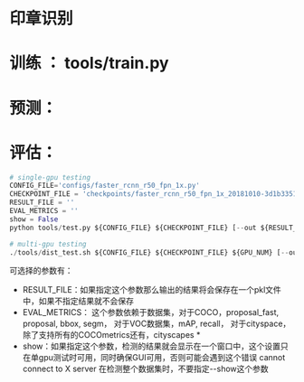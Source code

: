# 印章识别
# 训练 ： tools/train.py

# 预测：

# 评估： 

 ```python
# single-gpu testing
CONFIG_FILE='configs/faster_rcnn_r50_fpn_1x.py'
CHECKPOINT_FILE = 'checkpoints/faster_rcnn_r50_fpn_1x_20181010-3d1b3351.pth'
RESULT_FILE = ''
EVAL_METRICS = ''
show = False
python tools/test.py ${CONFIG_FILE} ${CHECKPOINT_FILE} [--out ${RESULT_FILE}] [--eval ${EVAL_METRICS}] [--show]

# multi-gpu testing
./tools/dist_test.sh ${CONFIG_FILE} ${CHECKPOINT_FILE} ${GPU_NUM} [--out ${RESULT_FILE}] [--eval ${EVAL_METRICS}]
```
可选择的参数有： 
- RESULT_FILE：如果指定这个参数那么输出的结果将会保存在一个pkl文件中，如果不指定结果就不会保存 
- EVAL_METRICS： 这个参数依赖于数据集，对于COCO，proposal_fast, proposal, bbox, segm，
对于VOC数据集，mAP, recall， 对于cityspace， 除了支持所有的COCOmetrics还有，cityscapes * 
- show：如果指定这个参数，检测的结果就会显示在一个窗口中，这个设置只在单gpu测试时可用，同时确保GUI可用，否则可能会遇到这个错误 cannot connect to X server
在检测整个数据集时，不要指定--show这个参数



